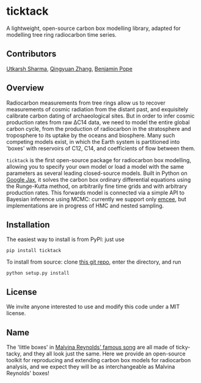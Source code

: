 # ticktack
A lightweight, open-source carbon box modelling library, adapted for modelling tree ring radiocarbon time series.

## Contributors

[Utkarsh Sharma](https://github.com/SharmaLlama), [Qingyuan Zhang](https://github.com/qingyuanzhang3), [Benjamin Pope](https://github.com/benjaminpope)

## Overview

Radiocarbon measurements from tree rings allow us to recover measurements of cosmic radiation from the distant past, and exquisitely calibrate carbon dating of archaeological sites. But in order to infer cosmic production rates from raw ΔC14 data, we need to model the entire global carbon cycle, from the production of radiocarbon in the stratosphere and troposphere to its uptake by the oceans and biosphere. Many such competing models exist, in which the Earth system is partitioned into 'boxes' with reservoirs of C12, C14, and coefficients of flow between them.

`ticktack` is the first open-source package for radiocarbon box modelling, allowing you to specify your own model or load a model with the same parameters as several leading closed-source models. Built in Python on [Google Jax](https://github.com/google/jax), it solves the carbon box ordinary differential equations using the Runge-Kutta method, on arbitrarily fine time grids and with arbitrary production rates. This forwards model is connected via a simple API to Bayesian inference using MCMC: currently we support only [emcee](https://emcee.readthedocs.io/), but implementations are in progress of HMC and nested sampling.  

## Installation

The easiest way to install is from PyPI: just use

`pip install ticktack`

To install from source: clone [this git repo](https://github.com/SharmaLlama/ticktack), enter the directory, and run

`python setup.py install`

## License

We invite anyone interested to use and modify this code under a MIT license.

## Name

The 'little boxes' in [Malvina Reynolds' famous song](https://www.youtube.com/watch?v=2_2lGkEU4Xs) are all made of ticky-tacky, and they all look just the same. Here we provide an open-source toolkit for reproducing and extending carbon box models for radiocarbon analysis, and we expect they will be as interchangeable as Malvina Reynolds' boxes!
